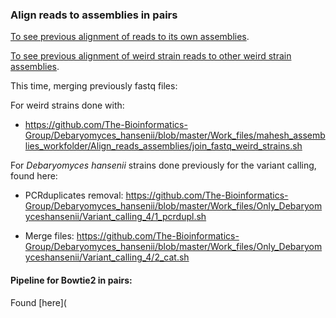 ### Align reads to assemblies in pairs

[To see previous alignment of reads to its own assemblies](https://github.com/The-Bioinformatics-Group/Debaryomyces_hansenii/tree/master/Work_files/mahesh_assemblies_workfolder/Check_assemblies_map_reads).

[To see previous alignment of weird strain reads to other weird strain assemblies](https://github.com/The-Bioinformatics-Group/Debaryomyces_hansenii/tree/master/Work_files/mahesh_assemblies_workfolder/Check_weird_strains).

This time, merging previously fastq files:

For weird strains done with: 

- https://github.com/The-Bioinformatics-Group/Debaryomyces_hansenii/blob/master/Work_files/mahesh_assemblies_workfolder/Align_reads_assemblies/join_fastq_weird_strains.sh

For *Debaryomyces hansenii* strains done previously for the variant calling, found here:

- PCRduplicates removal: https://github.com/The-Bioinformatics-Group/Debaryomyces_hansenii/blob/master/Work_files/Only_Debaryomyceshansenii/Variant_calling_4/1_pcrdupl.sh

- Merge files: https://github.com/The-Bioinformatics-Group/Debaryomyces_hansenii/blob/master/Work_files/Only_Debaryomyceshansenii/Variant_calling_4/2_cat.sh

#### Pipeline for Bowtie2 in pairs:

Found [here](

